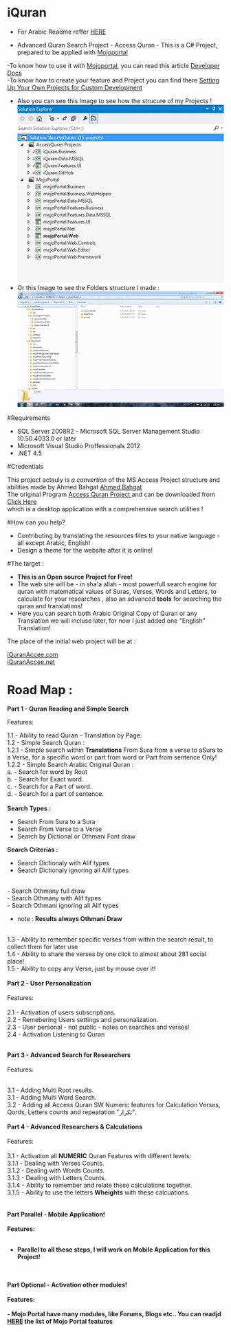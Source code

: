 # iQuran

- For Arabic Readme reffer <a href="readme_Ar.md">HERE</a> <br />

- Advanced Quran Search Project - Access Quran -  This is a C# Project, prepared to be applied with <a href="http://MojoPortal.com" target="_blank"> Mojoportal</a><br />

-To know how to use it with <a href="http://MojoPortal.com" target="_blank"> Mojoportal</a>, you can read this article <a href="https://www.mojoportal.com/developerdocs.aspx" target="_blank"> Developer Docs</a><br />
-To know how to create your feature and Project you can find there <a href="https://www.mojoportal.com/setting-up-your-projects.aspx" target="_blank"> Setting Up Your Own Projects for Custom Development</a><br />
- Also you can see this Image to see how the strucure of my Projects !  <br />
<img src="projectView.jpg" /> <br />
- Or this Image to see the Folders structure I made :<br />
<img src="projectFolders.jpg" /> <br />


#Requirements 

- SQL Server 2008R2 - Microsoft SQL Server Management Studio	10.50.4033.0 or later
- Microsoft Visual Studio Proffessionals 2012
- .NET 4.5

#Credentials

This project actauly is <i>a convertion </i> of the MS Access Project structure and abilities made by Ahmed Bahgat <a href="http://free-islam.com" target="_blank">  Ahmed Bahgat </a><br />
The original Program <a href="http://free-islam.com/modules.php?name=Forums&file=viewforum&f=31" target="_blank">  Access Quran Project </a> and
can be downloaded from <a href="http://free-islam.com/AccessQuran/Download/AQ1000.exe" target="_blank"> Click Here </a><br /> which is a desktop application with a comprehensive search utilities !

#How can you help?

- Contributing by translating the resources files to your native language -all except Arabic, English!
- Design a theme for the website after it is online!

#The target :

- <b>This is an Open source Project for Free!</b><br />
- The web site will be - in sha'a allah - most powerfull search engine for quran with matematical values of Suras, Verses, Words and Letters, to calculate for your researches ,
also an advanced <b>tools</b> for searching the quran and translations!<br />
- Here you can search both Arabic Original Copy of Quran or any Translation we will incluse later, for now I just added one "English" Translation! <br />

The place of the initial web project will be at : <br />

<a href="http://www.iQuranAccess.com" target="_blank"> iQuranAccee.com </a><br />
<a href="http://www.iQuranAccess.net" target="_blank"> iQuranAccee.net </a>
 


# Road Map :


<b> Part 1 - Quran Reading and Simple Search</b>

Features:<br />

1.1 - Ability to read Quran - Translation by Page.<br />
1.2 - Simple Search Quran :<br />
1.2.1 - Simple search within <b>Translations</b> From Sura from a verse to aSura to a Verse, for a specific word or part from word or Part from sentence Only!<br />
1.2.2 - Simple Search Arabic Original Quran :<br />
a. - Search for word by Root<br />
b. - Search for Exact word.<br />
c. - Search for a Part of word.<br />
d. - Search for a part of sentence.<br />
  <br />
<b> Search Types :</b><br />
- Search From Sura to a Sura<br />
- Search From Verse to a Verse<br />
- Search by Dictional or Othmani Font draw<br />

<b> Search Criterias :</b><br />
- Search Dictionaly with Alif types<br />
- Search Dictionaly ignoring all Alif types<br />
<br />
- Search Othmany full draw<br />
- Search Othmany with Alif types<br />
- Search Othmani ignoring all Alif types<br />

- note : <b> Results always Othmani Draw</b><br />
<br />
1.3 - Ability to remember specific verses from within the search result, to collect them for later use<br />
1.4 - Ability to share the verses by one click to almost about 281 social place!<br />
1.5 - Ability to copy any Verse, just by mouse over it!<br />
<br />
<b> Part 2 - User Personalization</b><br />
<br />
Features:<br />
<br />
2.1 - Activation of users subscriptions.<br />
2.2 - Remebering Users settings and personalization.<br />
2.3 - User personal - not public - notes on searches and verses!<br />
2.4 - Activation Listening to Quran<br />
<br />


<b> Part 3 - Advanced Search for Researchers</b><br />
<br />
Features:<br /><br />

3.1 - Adding Multi Root results.<br />
3.1 - Adding Multi Word Search.<br />
3.2 - Adding all Access Quran SW Numeric features for Calculation Verses, Qords, Letters counts and repeatation "تكرار".<br />
<br />
<b> Part 4 - Advanced Researchers & Calculations</b><br />
<br />
Features:<br />
<br />
3.1 - Activation all <b>NUMERIC</b> Quran Features with different levels:<br />
3.1.1 - Dealing with Verses Counts.<br />
3.1.2 - Dealing with Words Counts.<br />
3.1.3 - Dealing with Letters Counts.<br />
3.1.4 - Ability to remember and relate these calculations together.<br />
3.1.5 - Ability to use the letters <b>Wheights</b> with these calcuations.<br />
<br />
<br />
<b> Part Parallel - Mobile Application!<br />
<br />
Features:<br />
<br />
- Parallel to all these steps, I will work on Mobile Application for this Project!<br />
<br />
<br />
<b> Part Optional - Activation other modules!<br />
<br />
Features:<br />
<br />
- Mojo Portal have many modules, like Forums, Blogs etc.. You can readjd <a href="https://www.mojoportal.com/features.aspx" target="_blank">HERE</a> the list of Mojo Portal features</b><br />
<br />